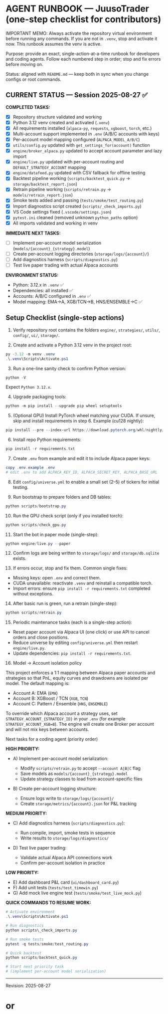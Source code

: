 # AGENT RUNBOOK — JuusoTrader (one-step checklist for contributors)

IMPORTANT MEMO: Always activate the repository virtual environment before running any commands. If you are not in `.venv`, stop and activate it now. This runbook assumes the venv is active.

Purpose: provide an exact, single-action-at-a-time runbook for developers and coding agents. Follow each numbered step in order; stop and fix errors before moving on.

Status: aligned with `README.md` — keep both in sync when you change configs or root commands.

## CURRENT STATUS — Session 2025-08-27 ✅

**COMPLETED TASKS:**
- [x] Repository structure validated and working
- [x] Python 3.12 venv created and activated (`.venv`)
- [x] All requirements installed (`alpaca-py`, `requests`, `xgboost`, `torch`, etc.)
- [x] Multi-account support implemented in `.env` (A/B/C accounts with keys)
- [x] Per-account model mapping configured (`ALPACA_MODEL_A/B/C`)
- [x] `utils/config.py` updated with `get_settings_for(account)` function
- [x] `engine/broker_alpaca.py` updated to accept account parameter and lazy import
- [x] `engine/live.py` updated with per-account routing and `DEFAULT_STRATEGY_ACCOUNT` mapping
- [x] `engine/datafeed.py` updated with CSV fallback for offline testing
- [x] Backtest pipeline working (`scripts/backtest_quick.py` → `storage/backtest_report.json`)
- [x] Retrain pipeline working (`scripts/retrain.py` → `models/retrain_report.json`)
- [x] Smoke tests added and passing (`tests/smoke/test_routing.py`)
- [x] Import diagnostics script created (`scripts/_check_imports.py`)
- [x] VS Code settings fixed (`.vscode/settings.json`)
- [x] `pytest.ini` cleaned (removed unknown `python_paths` option)
- [x] All imports validated and working in venv

**IMMEDIATE NEXT TASKS:**
- [ ] Implement per-account model serialization (`models/{account}_{strategy}.model`)
- [ ] Create per-account logging directories (`storage/logs/{account}/`)
- [ ] Add diagnostics harness (`scripts/diagnostics.py`)
- [ ] Test live paper trading with actual Alpaca accounts

**ENVIRONMENT STATUS:**
- Python: 3.12.x in `.venv` ✅
- Dependencies: all installed ✅
- Accounts: A/B/C configured in `.env` ✅
- Model mapping: EMA→A, XGB/TCN→B, HNS/ENSEMBLE→C ✅

## Setup Checklist (single-step actions)

1) Verify repository root contains the folders `engine/`, `strategies/`, `utils/`, `config/`, `ui/`, `storage/`.

2) Create and activate a Python 3.12 venv in the project root:
```powershell
py -3.12 -m venv .venv
.\.venv\Scripts\Activate.ps1
```

3) Run a one-line sanity check to confirm Python version:
```powershell
python -V
```
Expect `Python 3.12.x`.

4) Upgrade packaging tools:
```powershell
python -m pip install --upgrade pip wheel setuptools
```

5) (Optional GPU) Install PyTorch wheel matching your CUDA. If unsure, skip and install requirements in step 6. Example (cu128 nightly):
```powershell
pip install --pre --index-url https://download.pytorch.org/whl/nightly/cu128 torch torchvision torchaudio
```

6) Install repo Python requirements:
```powershell
pip install -r requirements.txt
```

7) Create `.env` from example and edit it to include Alpaca paper keys:
```powershell
copy .env.example .env
# edit .env to add ALPACA_KEY_ID, ALPACA_SECRET_KEY, ALPACA_BASE_URL
```

8) Edit `config/universe.yml` to enable a small set (2–5) of tickers for initial testing.

9) Run bootstrap to prepare folders and DB tables:
```powershell
python scripts/bootstrap.py
```

10) Run the GPU check script (only if you installed torch):
```powershell
python scripts/check_gpu.py
```

11) Start the bot in paper mode (single-step):
```powershell
python engine/live.py --paper
```

12) Confirm logs are being written to `storage/logs/` and `storage/db.sqlite` exists.

13) If errors occur, stop and fix them. Common single fixes:
- Missing keys: open `.env` and correct them.
- CUDA unavailable: reactivate `.venv` and reinstall a compatible torch.
- Import errors: ensure `pip install -r requirements.txt` completed without exceptions.

14) After basic run is green, run a retrain (single-step):
```powershell
python scripts/retrain.py
```

15) Periodic maintenance tasks (each is a single-step action):
- Reset paper account via Alpaca UI (one click) or use API to cancel orders and close positions.
- Reduce universe by editing `config/universe.yml` then restart `engine/live.py`.
- Update dependencies: `pip install -r requirements.txt`.

16) Model → Account isolation policy

This project enforces a 1:1 mapping between Alpaca paper accounts and strategies so that PnL, equity curves and drawdowns are isolated per model. The default mapping is:

- Account A: EMA (`EMA`)
- Account B: XGBoost / TCN (`XGB`, `TCN`)
- Account C: Pattern / Ensemble (`HNS`, `ENSEMBLE`)

To override which Alpaca account a strategy uses, set `STRATEGY_ACCOUNT_{STRATEGY_ID}` in your `.env` (for example `STRATEGY_ACCOUNT_XGB=B`). The engine will create one Broker per account and will not mix keys between accounts.

Next tasks for a coding agent (priority order)

**HIGH PRIORITY:**
- A) Implement per-account model serialization:
  - Modify `scripts/retrain.py` to accept `--account A|B|C` flag
  - Save models as `models/{account}_{strategy}.model`
  - Update strategy classes to load from account-specific files
  
- B) Create per-account logging structure:
  - Ensure logs write to `storage/logs/{account}/`
  - Create `storage/metrics/{account}.json` for P&L tracking

**MEDIUM PRIORITY:**
- C) Add diagnostics harness (`scripts/diagnostics.py`):
  - Run compile, import, smoke tests in sequence
  - Write results to `storage/logs/diagnostics/`
  
- D) Test live paper trading:
  - Validate actual Alpaca API connections work
  - Confirm per-account isolation in practice

**LOW PRIORITY:**
- E) Add dashboard P&L card (`ui/dashboard_card.py`)
- F) Add unit tests (`tests/test_timewin.py`)
- G) Add mock live engine test (`tests/smoke/test_live_mock.py`)

**QUICK COMMANDS TO RESUME WORK:**
```powershell
# Activate environment
.\.venv\Scripts\Activate.ps1

# Run diagnostics
python scripts\_check_imports.py

# Run smoke tests
pytest -q tests/smoke/test_routing.py

# Quick backtest
python scripts/backtest_quick.py

# Start next priority task
# (implement per-account model serialization)
```

---
Revision: 2025-08-27
# or
